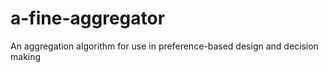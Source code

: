 # a-fine-aggregator
An aggregation algorithm for use in preference-based design and decision making
